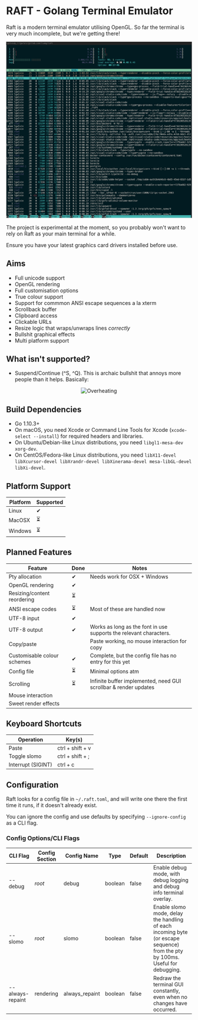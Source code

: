 # RAFT - Golang Terminal Emulator

Raft is a modern terminal emulator utilising OpenGL. So far the terminal is very much incomplete, but we're getting there!

![Example screenshot](demo.png)

The project is experimental at the moment, so you probably won't want to rely on Raft as your main terminal for a while.

Ensure you have your latest graphics card drivers installed before use.

## Aims

- Full unicode support
- OpenGL rendering
- Full customisation options
- True colour support
- Support for commmon ANSI escape sequences a la xterm
- Scrollback buffer
- Clipboard access
- Clickable URLs
- Resize logic that wraps/unwraps lines _correctly_
- Bullshit graphical effects
- Multi platform support

## What isn't supported?

- Suspend/Continue (\^S, \^Q). This is archaic bullshit that annoys more people than it helps. Basically:

<p align="center">
<img alt="Overheating" src="https://imgs.xkcd.com/comics/workflow.png"/>
</p>


## Build Dependencies

- Go 1.10.3+
- On macOS, you need Xcode or Command Line Tools for Xcode (`xcode-select --install`) for required headers and libraries.
- On Ubuntu/Debian-like Linux distributions, you need `libgl1-mesa-dev xorg-dev`.
- On CentOS/Fedora-like Linux distributions, you need `libX11-devel libXcursor-devel libXrandr-devel libXinerama-devel mesa-libGL-devel libXi-devel`.


## Platform Support

| Platform | Supported  |
|----------|------------|
| Linux    | ✔
| MacOSX   | ⏳
| Windows  | ⏳


## Planned Features

| Feature                     | Done | Notes |
|-----------------------------|------|-------|
| Pty allocation              | ✔    | Needs work for OSX + Windows
| OpenGL rendering            | ✔    |
| Resizing/content reordering | ⏳    | 
| ANSI escape codes           | ⏳    | Most of these are handled now
| UTF-8 input                 | ✔    | 
| UTF-8 output                | ✔    | Works as long as the font in use supports the relevant characters.
| Copy/paste                  |      | Paste working, no mouse interaction for copy
| Customisable colour schemes | ✔    | Complete, but the config file has no entry for this yet 
| Config file                 | ⏳    | Minimal options atm
| Scrolling                   | ⏳    | Infinite buffer implemented, need GUI scrollbar & render updates
| Mouse interaction           |      | 
| Sweet render effects        |      | 

## Keyboard Shortcuts

| Operation          | Key(s)              |
|--------------------|---------------------|
| Paste              | ctrl + shift + v
| Toggle slomo       | ctrl + shift + ;
| Interrupt (SIGINT) | ctrl + c

## Configuration

Raft looks for a config file in `~/.raft.toml`, and will write one there the first time it runs, if it doesn't already exist.

You can ignore the config and use defaults by specifying `--ignore-config` as a CLI flag.

### Config Options/CLI Flags

| CLI Flag           | Config Section      | Config Name            | Type    | Default      | Description |
|--------------------|---------------------|------------------------|---------|--------------|-------------|
| --debug            | _root_              | debug                  | boolean | false        | Enable debug mode, with debug logging and debug info terminal overlay.
| --slomo            | _root_              | slomo                  | boolean | false        | Enable slomo mode, delay the handling of each incoming byte (or escape sequence) from the pty by 100ms. Useful for debugging.
| --always-repaint   | rendering           | always_repaint         | boolean | false        | Redraw the terminal GUI constantly, even when no changes have occurred.



